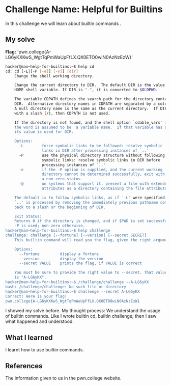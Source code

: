 # Challenge Name: Helpful for Builtins 
In this challenge we will learn about builtin commands .
## My solve
**Flag:** 'pwn.college{A-LG6yKXKwS_WgtTqPmWaUpFfLX.QX0ETO0wiN0AzNzEzW}'
```bash
hacker@man~help-for-builtins:~$ help cd
cd: cd [-L|[-P [-e]] [-@]] [dir]
    Change the shell working directory.

    Change the current directory to DIR.  The default DIR is the value of the
    HOME shell variable. If DIR is "-", it is converted to $OLDPWD.

    The variable CDPATH defines the search path for the directory containing
    DIR.  Alternative directory names in CDPATH are separated by a colon (:).
    A null directory name is the same as the current directory.  If DIR begins
    with a slash (/), then CDPATH is not used.

    If the directory is not found, and the shell option `cdable_vars' is set,
    the word is assumed to be  a variable name.  If that variable has a value,
    its value is used for DIR.

    Options:
      -L        force symbolic links to be followed: resolve symbolic
                links in DIR after processing instances of `..'
      -P        use the physical directory structure without following
                symbolic links: resolve symbolic links in DIR before
                processing instances of `..'
      -e        if the -P option is supplied, and the current working
                directory cannot be determined successfully, exit with
                a non-zero status
      -@        on systems that support it, present a file with extended
                attributes as a directory containing the file attributes

    The default is to follow symbolic links, as if `-L' were specified.
    `..' is processed by removing the immediately previous pathname component
    back to a slash or the beginning of DIR.

    Exit Status:
    Returns 0 if the directory is changed, and if $PWD is set successfully when
    -P is used; non-zero otherwise.
hacker@man~help-for-builtins:~$ help challenge
challenge: challenge [--fortune] [--version] [--secret SECRET]
    This builtin command will read you the flag, given the right arguments!

    Options:
      --fortune         display a fortune
      --version         display the version
      --secret VALUE    prints the flag, if VALUE is correct

    You must be sure to provide the right value to --secret. That value
    is "A-LG6yKX".
hacker@man~help-for-builtins:~$ /challenge/challenge --A-LG6yKX
bash: /challenge/challenge: No such file or directory
hacker@man~help-for-builtins:~$ challenge --secret A-LG6yKX
Correct! Here is your flag!
pwn.college{A-LG6yKXKwS_WgtTqPmWaUpFfLX.QX0ETO0wiN0AzNzEzW}
```

I showed my solve before.
My thought process: We understand the usage of builtin commands.
Like I wrote builtin cd, builtin challenge; then I saw what happened and understood.

## What I learned
I learnt how to use builtin commands.
## References
The information given to us in the pwn.college website.
